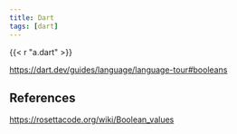 ```yaml
---
title: Dart
tags: [dart]
---
```


{{< r "a.dart" >}}

<https://dart.dev/guides/language/language-tour#booleans>

## References

<https://rosettacode.org/wiki/Boolean_values>
